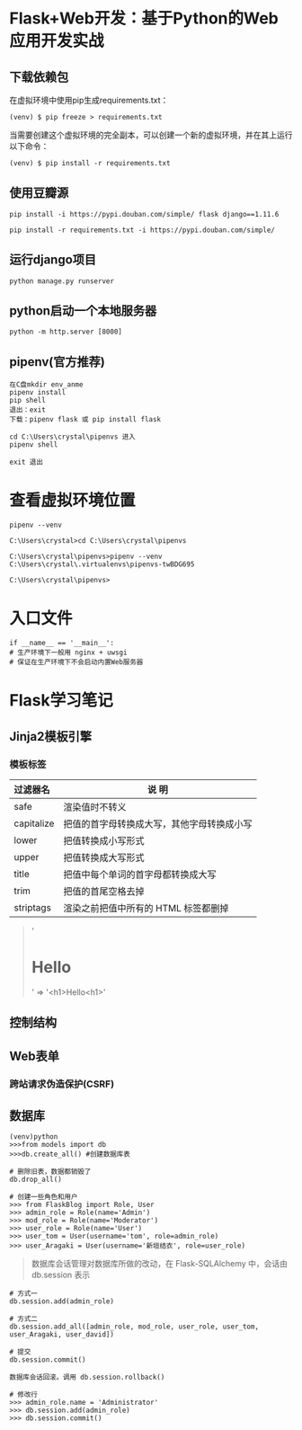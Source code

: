 # Flask+Web开发：基于Python的Web应用开发实战

## 下载依赖包
在虚拟环境中使用pip生成requirements.txt：
```
(venv) $ pip freeze > requirements.txt
```
当需要创建这个虚拟环境的完全副本，可以创建一个新的虚拟环境，并在其上运行以下命令：

```
(venv) $ pip install -r requirements.txt
```
## 使用豆瓣源 

```
pip install -i https://pypi.douban.com/simple/ flask django==1.11.6
```
```
pip install -r requirements.txt -i https://pypi.douban.com/simple/
```
## 运行django项目 
```
python manage.py runserver
```
## python启动一个本地服务器
```
python -m http.server [8000]
```
## pipenv(官方推荐)
```
在C盘mkdir env_anme 
pipenv install
pip shell
退出：exit
下载：pipenv flask 或 pip install flask

cd C:\Users\crystal\pipenvs 进入
pipenv shell

exit 退出
```
# 查看虚拟环境位置
```
pipenv --venv

C:\Users\crystal>cd C:\Users\crystal\pipenvs

C:\Users\crystal\pipenvs>pipenv --venv
C:\Users\crystal\.virtualenvs\pipenvs-twBDG695

C:\Users\crystal\pipenvs>
```

# 入口文件
```
if __name__ == '__main__':
# 生产环境下一般用 nginx + uwsgi
# 保证在生产环境下不会启动内置Web服务器
```
# Flask学习笔记
## Jinja2模板引擎

### 模板标签
| 过滤器名  |      说  明       |
| :---------| ------------------|
|safe       | 渲染值时不转义    |
|capitalize | 把值的首字母转换成大写，其他字母转换成小写
|lower      | 把值转换成小写形式|
|upper      | 把值转换成大写形式
|title      | 把值中每个单词的首字母都转换成大写
|trim       | 把值的首尾空格去掉
|striptags  | 渲染之前把值中所有的 HTML 标签都删掉

> '<h1>Hello</h1>' => '&lt;h1&gt;Hello&lt;h1&gt;'

## 控制结构

## Web表单
### 跨站请求伪造保护(CSRF)

## 数据库

```
(venv)python
>>>from models import db
>>>db.create_all() #创建数据库表
```
```
# 删除旧表，数据都销毁了
db.drop_all()
```
```
# 创建一些角色和用户
>>> from FlaskBlog import Role, User 
>>> admin_role = Role(name='Admin') 
>>> mod_role = Role(name='Moderator') 
>>> user_role = Role(name='User') 
>>> user_tom = User(username='tom', role=admin_role) 
>>> user_Aragaki = User(username='新垣结衣', role=user_role) 
```
> 数据库会话管理对数据库所做的改动，在 Flask-SQLAlchemy 中，会话由 db.session
表示

```
# 方式一
db.session.add(admin_role) 
```
```
# 方式二
db.session.add_all([admin_role, mod_role, user_role, user_tom, user_Aragaki, user_david])
```
```
# 提交
db.session.commit()
```
```
数据库会话回滚。调用 db.session.rollback() 
```
```
# 修改行
>>> admin_role.name = 'Administrator' 
>>> db.session.add(admin_role) 
>>> db.session.commit()
```

